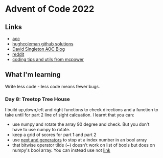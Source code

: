 # Advent of Code 2022



## Links

- [aoc](https://adventofcode.com/)
- [hughcoleman github solutions](https://github.com/hughcoleman/advent-of-code/blob/main/2022)
- [David Singleton AOC Blog](https://blog.singleton.io/posts/2023-01-14-advent-of-code/)
- [reddit](https://www.reddit.com/r/adventofcode/)
- [coding tips and utils from mcpower](https://gist.github.com/mcpower/87427528b9ba5cac6f0c679370789661)


## What I'm learning

Write less code - less code means fewer bugs.

### Day 8: Treetop Tree House

I build up,down,left and right functions to check directions and a function to take until for part 2 line of sight calcuation. I learnt that you can:
- use numpy and rotate the array 90 degree and check. But you don't have to use numpy to rotate.
- keep a grid of scores for part 1 and part 2
- use [next and generators](https://realpython.com/introduction-to-python-generators/) to stop at a index number in an bool array 
- that bitwise operator tilde (~) doesn't work on list of bools but does on numpy's bool array. You can instead use not [link](https://stackoverflow.com/questions/13600988/python-tilde-unary-operator-as-negation-numpy-bool-array)
